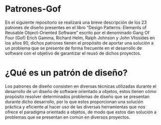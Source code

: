 # Patrones-Gof

En el siguiente repositorio se realizará una breve descripción de los 23 patrones de diseño presentes en el libro “Design Patterns: Elements of Reusable Object-Oriented Software” escrito por el denominado Gang Of Four (Gof) Erich Gamma, Richard Helm, Ralph Johnson y John Vlissides en los años 90, dichos patrones tienen el propósito de aportar una solución a un problema que se presente de forma frecuente en el desarrollo de software con el objetivo de garantizar el reusó de dichos proyectos.

# ¿Qué es un patrón de diseño?
Los patrones de diseño consisten en diversas técnicas utilizadas durante el desarrollo de un diseño de software orientado a objetos, estos tienen como propósito resolver determinados problemas de diseño que se presentan durante dicho desarrollo, por lo que estos proporcionan una solución práctica y eficiente al hacer uso de las diversas herramientas que nos ofrece el paradigma orientado a objetos, de modo que estos dan solución a problemas que se presentan en común en diversos proyectos. 
